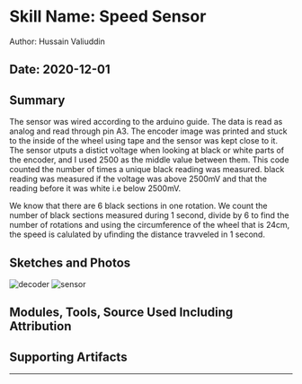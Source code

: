# Skill Name: Speed Sensor

Author: Hussain Valiuddin

## Date: 2020-12-01

## Summary

The sensor was wired according to the arduino guide. The data is read as analog and read through pin A3. The encoder image was printed and stuck to the inside of the wheel using tape and the sensor was kept close to it. The sensor utputs a distict voltage when looking at black or white parts of the encoder, and I used 2500 as the middle value between them. This code counted the number of times a unique black reading was measured. black reading was measured if the voltage was above 2500mV and that the reading before it was white i.e below 2500mV.

We know that there are 6 black sections in one rotation. We count the number of black sections measured during 1 second, divide by 6 to find the number of rotations and using the circumference of the wheel that is 24cm, the speed is calulated by ufinding the distance travveled in 1 second.

## Sketches and Photos

![decoder](./images/board.JPG)
![sensor](./images/board.JPG)

## Modules, Tools, Source Used Including Attribution

## Supporting Artifacts

---
